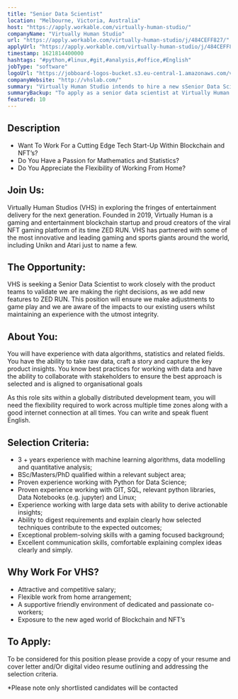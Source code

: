 ```yaml
---
title: "Senior Data Scientist"
location: "Melbourne, Victoria, Australia"
host: "https://apply.workable.com/virtually-human-studio/"
companyName: "Virtually Human Studio"
url: "https://apply.workable.com/virtually-human-studio/j/484CEFF827/"
applyUrl: "https://apply.workable.com/virtually-human-studio/j/484CEFF827/apply/"
timestamp: 1621814400000
hashtags: "#python,#linux,#git,#analysis,#office,#English"
jobType: "software"
logoUrl: "https://jobboard-logos-bucket.s3.eu-central-1.amazonaws.com/virtually-human-studio"
companyWebsite: "http://vhslab.com/"
summary: "Virtually Human Studio intends to hire a new sSenior Data Scientist. If you have 3 + years experience with machine learning algorithms, data modelling and quantitative analysis, consider applying."
summaryBackup: "To apply as a senior data scientist at Virtually Human Studio, you preferably need to have some knowledge of: #python, #linux, #git."
featured: 10
---
```


## Description

*   Want To Work For a Cutting Edge Tech Start-Up Within Blockchain and NFT’s?
*   Do You Have a Passion for Mathematics and Statistics?
*   Do You Appreciate the Flexibility of Working From Home?

## Join Us:

Virtually Human Studios (VHS) in exploring the fringes of entertainment delivery for the next generation. Founded in 2019, Virtually Human is a gaming and entertainment blockchain startup and proud creators of the viral NFT gaming platform of its time ZED RUN. VHS has partnered with some of the most innovative and leading gaming and sports giants around the world, including Unikn and Atari just to name a few.

## The Opportunity:

VHS is seeking a Senior Data Scientist to work closely with the product teams to validate we are making the right decisions, as we add new features to ZED RUN. This position will ensure we make adjustments to game play and we are aware of the impacts to our existing users whilst maintaining an experience with the utmost integrity.

## About You:

You will have experience with data algorithms, statistics and related fields. You have the ability to take raw data, craft a story and capture the key product insights. You know best practices for working with data and have the ability to collaborate with stakeholders to ensure the best approach is selected and is aligned to organisational goals

As this role sits within a globally distributed development team, you will need the flexibility required to work across multiple time zones along with a good internet connection at all times. You can write and speak fluent English.

## Selection Criteria:

*   3 + years experience with machine learning algorithms, data modelling and quantitative analysis;
*   BSc/Masters/PhD qualified within a relevant subject area;
*   Proven experience working with Python for Data Science;
*   Proven experience working with GIT, SQL, relevant python libraries, Data Notebooks (e.g. jupyter) and Linux;
*   Experience working with large data sets with ability to derive actionable insights;
*   Ability to digest requirements and explain clearly how selected techniques contribute to the expected outcomes;
*   Exceptional problem-solving skills with a gaming focused background;
*   Excellent communication skills, comfortable explaining complex ideas clearly and simply.

## Why Work For VHS?

*   Attractive and competitive salary;
*   Flexible work from home arrangement;
*   A supportive friendly environment of dedicated and passionate co-workers;
*   Exposure to the new aged world of Blockchain and NFT’s

## To Apply:

To be considered for this position please provide a copy of your resume and cover letter and/Or digital video resume outlining and addressing the selection criteria.

\*Please note only shortlisted candidates will be contacted
